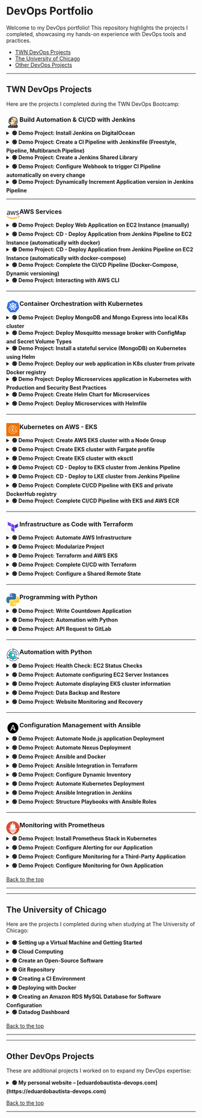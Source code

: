 # DevOps Portfolio

Welcome to my DevOps portfolio! This repository highlights the projects I completed, showcasing my hands-on experience with DevOps tools and practices.

- [TWN DevOps Projects](#twn-devops-projects)  
- [The University of Chicago](#the-university-of-chicago)  
- [Other DevOps Projects](#other-devops-projects)

---

## TWN DevOps Projects

Here are the projects I completed during the TWN DevOps Bootcamp:

### Build Automation & CI/CD with Jenkins <img src="./assets/twn-devops-projects/01-jenkins/jenkins-icon.png" alt="Project Tools" width="35" align="left" />


<details>
  <summary><strong> 🟢 Demo Project: Install Jenkins on DigitalOcean</strong></summary><br>

**Technologies Used**:
Jenkins, Docker, DigitalOcean, Linux <img src="./assets/twn-devops-projects/01-jenkins/project-tools-icons1.png" alt="Project Tools" width="200" align="right" />

**Project Description:**
- Create an Ubuntu server on DigitalOcean.
- Set up and run Jenkins as a Docker container.
- Initialize Jenkins and configure it for CI/CD.
For detailed **steps and processes** followed during the project, please refer to the attached [PDF](./assets/twn-devops-projects/01-jenkins/Demo_Project_Install_Jenkins_on_DigitalOcean.pdf) document.

---
</details>

<details>
  <summary><strong> 🟢 Demo Project: Create a CI Pipeline with Jenkinsfile (Freestyle, Pipeline, Multibranch Pipeline) </strong></summary><br>

**Technologies Used:**
Jenkins, Docker, Linux, Git, Java, Maven <img src="./assets/twn-devops-projects/01-jenkins/project-tools-icons2.png" alt="Project Tools" width="300" align="right" />

**Project Description:**
CI Pipeline for a Java Maven application to build and push to the repository:
- Install Build Tools (Maven, Node) in Jenkins
- Make Docker available on Jenkins server
- Create Jenkins credentials for a Git repository
- Create different Jenkins job types (Freestyle, Pipeline (with Jenkinsfile), Multibranch pipeline (with Jenkinsfile)) for the Java Maven project to:
  - Connect to the application’s Git repository
  - Build Jar
  - Build Docker Image
  - Push to a private DockerHub repository

Below is a visual representation of the pipeline:

![Pipeline](./assets/twn-devops-projects/01-jenkins/Pipeline_diagram.png)

For setup guidance, please refer to the attached [Setup Guide PDF](./assets/twn-devops-projects/01-jenkins/Setup_Guide_Demo_Project_Create_a_CI_Pipeline_with_Jenkinsfile.pdf).  

For detailed **steps and processes** followed during the project, please refer to the attached [PDF](./assets/twn-devops-projects/01-jenkins/Demo_Project_Create_a_CI_Pipeline_with_Jenkinsfile.pdf) document.

If you would like to explore the code for this project, please visit this [GitLab repository](https://gitlab.com/twn-devops-projects/jenkins/java-maven-app/-/tree/main?ref_type=heads).

---
</details>

<details>
  <summary><strong>🟢 Demo Project: Create a Jenkins Shared Library</strong></summary><br>

**Technologies Used**:  
Jenkins, Groovy, Docker, Git, Java, Maven <img src="./assets/twn-devops-projects/01-jenkins/project-tools-icons3.png" alt="Project Tools" width="300" align="right" />

**Project Description:**
- Create a separate Git repository for the Jenkins Shared Library project
- Create functions in the JSL to use in the Jenkins pipeline
- Integrate and use the JSL in Jenkins Pipeline (globally and for a specific project in Jenkinsfile)

For detailed **steps and processes** followed during the project, please refer to the attached [PDF](./assets/twn-devops-projects/01-jenkins/Demo_Project_Create_a_Jenkins_Shared_Library.pdf) document.

If you would like to explore the code for this project, please visit this [GitLab repository](https://gitlab.com/twn-devops-projects/jenkins/jenkins-shared-library).

---
</details>

<details>
  <summary><strong>🟢 Demo Project: Configure Webhook to trigger CI Pipeline automatically on every change</strong></summary><br>

**Technologies Used**:  
Jenkins, Docker, GitLab, Git, Java, Maven <img src="./assets/twn-devops-projects/01-jenkins/project-tools-icons4.png" alt="Project Tools" width="300" align="right" />

**Project Description:**
- Install GitLab Plugin in Jenkins
- Configure GitLab access token and connection to Jenkins in GitLab project settings
- Configure Jenkins to trigger the CI pipeline whenever a change is pushed to GitLab

For detailed **steps and processes** followed during the project, please refer to the attached [PDF](./assets/twn-devops-projects/01-jenkins/Demo_Project_Configure_Webhook_to_trigger_CI_Pipeline_automatically_on_every_change.pdf) document.

Note: There is no **GitLab repository** for this project since it focuses on setting up the Webhook.

---
</details>

<details>
  <summary><strong>🟢 Demo Project: Dynamically Increment Application version in Jenkins Pipeline</strong></summary><br>

**Technologies Used**:  
Jenkins, Docker, GitLab, Git, Java, Maven <img src="./assets/twn-devops-projects/01-jenkins/project-tools-icons4.png" alt="Project Tools" width="300" align="right" />

**Project Description:**
- Configure CI step: Increment patch version
- Configure CI step: Build Java application and clean old artifacts
- Configure CI step: Build image with dynamic Docker Image Tag
- Configure CI step: Push image to private DockerHub repository
- Configure CI step: Commit version update of Jenkins back to Git repository
- Configure Jenkins pipeline to avoid commit loop by not triggering on version bump commits

For detailed **steps and processes** followed during the project, please refer to the attached [PDF](./assets/twn-devops-projects/01-jenkins/Demo_Project_Dynamically_Increment_Application_version_in_Jenkins_Pipeline.pdf) document.

If you would like to explore the code for this project, please visit this [GitLab repository](https://gitlab.com/twn-devops-projects/jenkins/java-maven-app/-/tree/jenkins-jobs?ref_type=heads).

---
</details>

<!----------------------------------------------------------------------------------------------------------------------------->

---
### AWS Services <img src="./assets/twn-devops-projects/02-aws/aws-icon.png" alt="Project Tools" width="35" align="left" />

<details>
  <summary><strong>🟢 Demo Project: Deploy Web Application on EC2 Instance (manually)</strong></summary><br>

**Technologies Used**:  
AWS, Docker, Linux <img src="./assets/twn-devops-projects/02-aws/project-tools-icons1.png" alt="Project Tools" width="200" align="right" />

**Project Description:**
- Create and configure an EC2 Instance on AWS
- Install Docker on remote EC2 Instance
- Deploy Docker image from private Docker repository on EC2 Instance

For detailed **steps and processes** followed during the project, please refer to the attached [PDF](./assets/twn-devops-projects/02-aws/Demo_Project_Deploy_Web_Application_on_EC2_Instance_manually.pdf) document.

---
</details>

<details>
  <summary><strong>🟢 Demo Project: CD - Deploy Application from Jenkins Pipeline to EC2 Instance (automatically with docker)</strong></summary><br>

**Technologies Used**:  
AWS, Jenkins, Docker, Linux, Git, Java, Maven, Docker Hub <img src="./assets/twn-devops-projects/02-aws/project-tools-icons2.png" alt="Project Tools" width="400" align="right" />

**Project Description:**
- Prepare AWS EC2 Instance for deployment (Install Docker)
- Create SSH key credentials for EC2 server on Jenkins
- Extend the previous CI pipeline with deploy step to SSH into the remote EC2 instance and deploy newly built image from Jenkins server
- Configure security group on EC2 Instance to allow access to our web application

For detailed **steps and processes** followed during the project, please refer to the attached [PDF](./assets/twn-devops-projects/02-aws/Demo_Protect_CD_-_Deploy_Application_from_Jenkins_Pipeline_to_EC2_Instance_(automatically_with_docker).pdf) document.

If you would like to explore the code for this project, please visit this [GitLab repository](https://gitlab.com/twn-devops-projects/aws/java-maven-app/-/blob/feature/payment/Jenkinsfile?ref_type=heads).

---
</details>

<details>
  <summary><strong>🟢 Demo Project: CD - Deploy Application from Jenkins Pipeline on EC2 Instance (automatically with docker-compose)</strong></summary><br>

**Technologies Used**:  
AWS, Jenkins, Docker, Linux, Git, Java, Maven, Docker Hub <img src="./assets/twn-devops-projects/02-aws/project-tools-icons2.png" alt="Project Tools" width="400" align="right" />

**Project Description:**
- Install Docker Compose on AWS EC2 Instance
- Create `docker-compose.yml` file that deploys our web application image
- Configure Jenkins pipeline to deploy newly built image using Docker Compose on EC2 server
- Improvement: Extract multiple Linux commands that are executed on remote server into a separate shell script and execute the script from Jenkinsfile

For detailed **steps and processes** followed during the project, please refer to the attached [PDF](./assets/twn-devops-projects/02-aws/Demo_Project_CD_-_Deploy_Application_from_Jenkins_Pipeline_on_EC2_Instance_(automatically_with_docker-compose).pdf) document.

If you would like to explore the code for this project, please visit this [GitLab repository](https://gitlab.com/twn-devops-projects/aws/java-maven-app/-/tree/jenkins-jobs?ref_type=heads).

---
</details>

<details>
  <summary><strong>🟢 Demo Project: Complete the CI/CD Pipeline (Docker-Compose, Dynamic versioning)</strong></summary><br>

**Technologies Used**:  
AWS, Jenkins, Docker, Linux, Git, Java, Maven, Docker Hub <img src="./assets/twn-devops-projects/02-aws/project-tools-icons2.png" alt="Project Tools" width="400" align="right" />

**Project Description:**
- CI step: Increment version
- CI step: Build artifact for Java Maven application
- CI step: Build and push Docker image to Docker Hub
- CD step: Deploy new application version with Docker Compose
- CD step: Commit the version update

For detailed **steps and processes** followed during the project, please refer to the attached [PDF](./assets/twn-devops-projects/02-aws/Demo_Project_Complete_the_CICD_Pipeline_(Docker-Compose_Dynamic_versioning).pdf) document.

If you would like to explore the code for this project, please visit this [GitLab repository](https://gitlab.com/twn-devops-projects/aws/java-maven-app/-/tree/jenkins-jobs?ref_type=heads).

---
</details>

<details>
  <summary><strong>🟢 Demo Project: Interacting with AWS CLI</strong></summary><br>

**Technologies Used**:  
AWS, Linux <img src="./assets/twn-devops-projects/02-aws/project-tools-icons3.png" alt="Project Tools" width="150" align="right" />

**Project Description:**
- Install and configure AWS CLI tool to connect to our AWS account
- Create EC2 Instance using the AWS CLI with all necessary configurations like Security Group
- Create SSH key pair
- Create IAM resources like User, Group, Policy using the AWS CLI
- List and browse AWS resources using the AWS CLI

For detailed **steps and processes** followed during the project, please refer to the attached [PDF](./assets/twn-devops-projects/02-aws/Demo_Project_Interacting_with_AWS_CLI.pdf) document.

---
</details>

<!----------------------------------------------------------------------------------------------------------------------------->

---
### Container Orchestration with Kubernetes <img src="./assets/twn-devops-projects/03-kubernetes/kubernetes-icon.png" alt="Project Tools" width="35" align="left" />

<details>
  <summary><strong> 🟢 Demo Project: Deploy MongoDB and Mongo Express into local K8s cluster</strong></summary><br>

  **Technologies Used**:  
  Kubernetes, Docker, MongoDB, Mongo Express <img src="./assets/twn-devops-projects/03-kubernetes/project-tools-icons1.png" alt="Project Tools" width="200" align="right" />

  **Project Description:**
  - Setup local K8s cluster with Minikube
  - Deploy MongoDB and MongoExpress with configuration and credentials extracted into ConfigMap and Secret

  For detailed **steps and processes** followed during the project, please refer to the attached [PDF](./assets/twn-devops-projects/03-kubernetes/Demo_Project_Deploy_MongoDB_and_Mongo_Express_into_local_K8s_cluster.pdf) document.

  If you would like to explore the code for this project, please visit this [GitLab repository](https://gitlab.com/twn-devops-projects/kubernetes/demo-deploying-application).

---
</details>

<details>
  <summary><strong> 🟢 Demo Project: Deploy Mosquitto message broker with ConfigMap and Secret Volume Types</strong></summary><br>

  **Technologies Used**:  
  Kubernetes, Docker, Mosquitto <img src="./assets/twn-devops-projects/03-kubernetes/project-tools-icons2.png" alt="Project Tools" width="200" align="right" />

  **Project Description:**
  - Define configuration and passwords for Mosquitto message broker with ConfigMap and Secret Volume types

  For detailed **steps and processes** followed during the project, please refer to the attached [PDF](./assets/twn-devops-projects/03-kubernetes/Demo_Project_Deploy_Mosquitto_message_broker_with_ConfigMap_and_Secret_Volume_Types.pdf) document.

  If you would like to explore the code for this project, please visit this [GitLab repository](https://gitlab.com/twn-devops-projects/kubernetes/configmap-and-secret-volume-types).

---
</details>

<details>
  <summary><strong> 🟢 Demo Project: Install a stateful service (MongoDB) on Kubernetes using Helm</strong></summary><br>

  **Technologies Used**:  
  K8s, Helm, MongoDB, Mongo Express, Linode LKE, Linux <img src="./assets/twn-devops-projects/03-kubernetes/project-tools-icons3.png" alt="Project Tools" width="275" align="right" />

  **Project Description:**
  - Create a managed K8s cluster with Linode Kubernetes Engine
  - Deploy replicated MongoDB service in LKE cluster using a Helm chart
  - Configure data persistence for MongoDB with Linode’s cloud storage
  - Deploy UI client Mongo Express for MongoDB
  - Deploy and configure nginx ingress to access the UI application from browser

  For detailed **steps and processes** followed during the project, please refer to the attached [PDF](./assets/twn-devops-projects/03-kubernetes/Demo_Project_Install_a_stateful_(MongoDB)_on_Kubernetes_using_Helm.pdf) document.

  If you would like to explore the code for this project, please visit this [GitLab repository](https://gitlab.com/twn-devops-projects/kubernetes/helm-demo).

---
</details>

<details>
  <summary><strong> 🟢 Demo Project: Deploy our web application in K8s cluster from private Docker registry</strong></summary><br>

  **Technologies Used**:  
  Kubernetes, Helm, AWS ECR, Docker <img src="./assets/twn-devops-projects/03-kubernetes/project-tools-icons4.png" alt="Project Tools" width="275" align="right" />

  **Project Description:**
  - Create Secret for credentials for the private Docker registry
  - Configure the Docker registry secret in application Deployment component
  - Deploy web application image from our private Docker registry in K8s cluster

  For detailed **steps and processes** followed during the project, please refer to the attached [PDF](./assets/twn-devops-projects/03-kubernetes/Demo_Project_Deploy_our_web_application_in_K8s_cluster_from_private_Docker_registry.pdf) document.

  If you would like to explore the code for this project, please visit this [GitLab repository](https://gitlab.com/twn-devops-projects/kubernetes/deploying-images-from-private-docker-repo).

---
</details>

<details>
  <summary><strong> 🟢 Demo Project: Deploy Microservices application in Kubernetes with Production and Security Best Practices</strong></summary><br>

  **Technologies Used**:  
  Kubernetes, Redis, Linux, Linode LKE <img src="./assets/twn-devops-projects/03-kubernetes/project-tools-icons5.png" alt="Project Tools" width="250" align="right" />

  **Project Description:**
  - Create K8s manifests for Deployments and Services for all microservices of an online shop application
  - Deploy microservices to Linode’s managed Kubernetes cluster

  For detailed **steps and processes** followed during the project, please refer to the attached [PDF](./assets/twn-devops-projects/03-kubernetes/Demo_Project_Deploy_Microservices_application_in_Kubernetes_with_Production_Security_Best_Practices.pdf) document.

  If you would like to explore the code for this project, please visit this [GitLab repository](https://gitlab.com/twn-devops-projects/kubernetes/helm-chart-microservices).

---
</details>

<details>
  <summary><strong> 🟢 Demo Project: Create Helm Chart for Microservices</strong></summary><br>

  **Technologies Used**:  
  Kubernetes, Helm <img src="./assets/twn-devops-projects/03-kubernetes/project-tools-icons6.png" alt="Project Tools" width="150" align="right" />

  **Project Description:**
  - Create 1 shared Helm Chart for all microservices, to reuse common Deployment and Service configurations for the services

  For detailed **steps and processes** followed during the project, please refer to the attached [PDF](./assets/twn-devops-projects/03-kubernetes/Demo_Project_Create_Helm_Chart_for_Microservices.pdf) document.

  If you would like to explore the code for this project, please visit this [GitLab repository](https://gitlab.com/twn-devops-projects/kubernetes/helm-chart-microservices).

---
</details>

<details>
  <summary><strong> 🟢 Demo Project: Deploy Microservices with Helmfile</strong></summary><br>

  **Technologies Used**:  
  Kubernetes, Helm, Helmfile <img src="./assets/twn-devops-projects/03-kubernetes/project-tools-icons6.png" alt="Project Tools" width="150" align="right" />

  **Project Description:**
  - Deploy Microservices with Helm
  - Deploy Microservices with Helmfile

  For detailed **steps and processes** followed during the project, please refer to the attached [PDF](./assets/twn-devops-projects/03-kubernetes/Demo_Project_Deploy_Microservices_with_Helmfile.pdf) document.

  If you would like to explore the code for this project, please visit this [GitLab repository](https://gitlab.com/twn-devops-projects/kubernetes/helm-chart-microservices).

---
</details>

<!----------------------------------------------------------------------------------------------------------------------------->

---
### Kubernetes on AWS - EKS <img src="./assets/twn-devops-projects/04-eks/eks-icon.png" alt="Project Tools" width="35" align="left" />

<details>
  <summary><strong> 🟢 Demo Project: Create AWS EKS cluster with a Node Group</strong></summary><br>

  **Technologies Used**:
  Kubernetes, AWS EKS <img src="./assets/twn-devops-projects/04-eks/project-tools-icons1.png" alt="Project Tools" width="125" align="right" />

  **Project Description:**
  - Configure necessary IAM Roles
  - Create VPC with Cloudformation Template for Worker Nodes
  - Create EKS cluster (Control Plane Nodes)
  - Create Node Group for Worker Nodes and attach to EKS cluster
  - Configure Auto-Scaling of worker nodes
  - Deploy a sample application to EKS cluster

  For detailed **steps and processes** followed during the project, please refer to the attached [PDF](./assets/twn-devops-projects/04-eks/Demo_Project_Create_AWS_EKS_cluster_with_a_Node_Group.pdf) document.

---
</details>

<details>
  <summary><strong> 🟢 Demo Project: Create EKS cluster with Fargate profile</strong></summary><br>

  **Technologies Used**:
  Kubernetes, AWS EKS, AWS Fargate <img src="./assets/twn-devops-projects/04-eks/project-tools-icons2.png" alt="Project Tools" width="175" align="right" />

  **Project Description:**
  - Create Fargate IAM Role
  - Create Fargate Profile
  - Deploy an example application to EKS cluster using Fargate profile

  For detailed **steps and processes** followed during the project, please refer to the attached [PDF](./assets/twn-devops-projects/04-eks/Demo_Project_Create_EKS_cluster_with_Fargate_profile.pdf) document.

---
</details>

<details>
  <summary><strong> 🟢 Demo Project: Create EKS cluster with eksctl</strong></summary><br>

  **Technologies Used**:
  Kubernetes, AWS EKS, Eksctl, Linux <img src="./assets/twn-devops-projects/04-eks/project-tools-icons3.png" alt="Project Tools" width="225" align="right" />

  **Project Description:**
  - Create EKS cluster using eksctl tool that reduces the manual effort of creating an EKS cluster

  For detailed **steps and processes** followed during the project, please refer to the attached [PDF](./assets/twn-devops-projects/04-eks/Demo_Project_Create_EKS_cluster_with_eksctl.pdf) document.

---
</details>

<details>
  <summary><strong> 🟢 Demo Project: CD - Deploy to EKS cluster from Jenkins Pipeline</strong></summary><br>

  **Technologies Used**:
  Kubernetes, Jenkins, AWS EKS, Docker, Linux <img src="./assets/twn-devops-projects/04-eks/project-tools-icons4.png" alt="Project Tools" width="250" align="right" />

  **Project Description:**
  - Install kubectl and aws-iam-authenticator on a Jenkins server
  - Create kubeconfig file to connect to EKS cluster and add it on Jenkins server
  - Add AWS credentials on Jenkins for AWS account authentication
  - Extend and adjust Jenkinsfile of the previous CI/CD pipeline to configure connection to EKS cluster

  For detailed **steps and processes** followed during the project, please refer to the attached [PDF](./assets/twn-devops-projects/04-eks/Demo_Project_CD_-_Deploy_to_EKS_cluster_from_Jenkins_Pipeline.pdf) document.

  If you would like to explore the code for this project, please visit this [GitLab repository](https://gitlab.com/twn-devops-projects/eks/java-maven-app/-/tree/deploy-on-k8s?ref_type=heads).

---
</details>

<details>
  <summary><strong> 🟢 Demo Project: CD - Deploy to LKE cluster from Jenkins Pipeline</strong></summary><br>

  **Technologies Used**:
  Kubernetes, Jenkins, Linode LKE, Docker, Linux <img src="./assets/twn-devops-projects/04-eks/project-tools-icons5.png" alt="Project Tools" width="225" align="right" />

  **Project Description:**
  - Create K8s cluster on LKE
  - Install kubectl as Jenkins Plugin
  - Adjust Jenkinsfile to use Plugin and deploy to LKE cluster

  For detailed **steps and processes** followed during the project, please refer to the attached [PDF](./assets/twn-devops-projects/04-eks/Demo_Project_CD_-_Deploy_to_LKE_cluster_from_Jenkins_Pipeline.pdf) document.

  If you would like to explore the code for this project, please visit this [GitLab repository](https://gitlab.com/twn-devops-projects/eks/java-maven-app/-/tree/deploy-to-lke?ref_type=heads).

---
</details>

<details>
  <summary><strong> 🟢 Demo Project: Complete CI/CD Pipeline with EKS and private DockerHub registry</strong></summary><br>

  **Technologies Used**:
  Kubernetes, Jenkins, AWS EKS, Docker Hub, Java, Maven, Linux, Docker, Git <img src="./assets/twn-devops-projects/04-eks/project-tools-icons6.png" alt="Project Tools" width="450" align="right" />

  **Project Description:**
  - Write K8s manifest files for Deployment and Service configuration
  - Integrate deploy step in the CI/CD pipeline to deploy newly built application image from DockerHub private registry to the EKS cluster
  - So the complete CI/CD project we build has the following configuration:
    - CI step: Increment version
    - CI step: Build artifact for Java Maven application
    - CI step: Build and push Docker image to DockerHub
    - CD step: Deploy new application version to EKS cluster
    - CD step: Commit the version update

  For detailed **steps and processes** followed during the project, please refer to the attached [PDF](./assets/twn-devops-projects/04-eks/Demo_Project_Complete_CICD_Pipeline_with_EKS_and_private_DockerHub_registry.pdf) document.

  If you would like to explore the code for this project, please visit this [GitLab repository](https://gitlab.com/twn-devops-projects/eks/java-maven-app/-/tree/jenkins-jobs?ref_type=heads).

---
</details>

<details>
  <summary><strong> 🟢 Demo Project: Complete CI/CD Pipeline with EKS and AWS ECR</strong></summary><br>

  **Technologies Used**:
  Kubernetes, Jenkins, AWS EKS, AWS ECR, Java, Maven, Linux, Docker, Git <img src="./assets/twn-devops-projects/04-eks/project-tools-icons7.png" alt="Project Tools" width="450" align="right" />

  **Project Description:**
  - Create private AWS ECR Docker repository
  - Adjust Jenkinsfile to build and push Docker Image to AWS ECR
  - Integrate deploying to K8s cluster in the CI/CD pipeline from AWS ECR private registry
  - So the complete CI/CD project we build has the following configuration:
    - CI step: Increment version
    - CI step: Build artifact for Java Maven application
    - CI step: Build and push Docker image to AWS ECR
    - CD step: Deploy new application version to EKS cluster
    - CD step: Commit the version update

  For detailed **steps and processes** followed during the project, please refer to the attached [PDF](./assets/twn-devops-projects/04-eks/Demo_Project_Complete_CICD_Pipeline_with_EKS_and_AWS_ECR.pdf) document.

  If you would like to explore the code for this project, please visit this [GitLab repository](https://gitlab.com/twn-devops-projects/eks/java-maven-app/-/tree/jenkins-jobs-AWS?ref_type=heads).

---
</details>

<!----------------------------------------------------------------------------------------------------------------------------->

---
### Infrastructure as Code with Terraform <img src="./assets/twn-devops-projects/05-terraform/terraform-icon.png" alt="Project Tools" width="35" align="left" />

<details>
  <summary><strong>🟢 Demo Project: Automate AWS Infrastructure</strong></summary><br>

  **Technologies Used**:  
  Terraform, AWS, Docker, Linux, Git  
  <img src="twn-devops-projects/05-terraform/assets/project-tools-icons1.png" alt="Project Tools" width="275" align="right" />

  **Project Description:**
  - Create TF project to automate provisioning AWS Infrastructure and its components, such as: VPC, Subnet, Route Table, Internet Gateway, EC2, Security Group
  - Configure TF script to automate deploying Docker container to EC2 instance

  For detailed **steps and processes** followed during the project, please refer to the attached [PDF](twn-devops-projects/05-terraform/assets/Demo_Project_Automate_AWS_Infrastructure.pdf) document.

  GitLab Repositories:  
  - [EC2 + Components](https://gitlab.com/twn-devops-projects/terraform/terraform-learn/-/tree/feature/deploy-to-ec2-default-components?ref_type=heads)  
  - [Provisioners](https://gitlab.com/twn-devops-projects/terraform/terraform-learn/-/tree/feature/provisioners?ref_type=heads)

---
</details>

<details>
  <summary><strong>🟢 Demo Project: Modularize Project</strong></summary><br>

  **Technologies Used**:  
  Terraform, AWS, Docker, Linux, Git  
  <img src="twn-devops-projects/05-terraform/assets/project-tools-icons1.png" alt="Project Tools" width="275" align="right" />

  **Project Description:**
  - Divide Terraform resources into reusable modules

  For detailed **steps and processes** followed during the project, please refer to the attached [PDF](twn-devops-projects/05-terraform/assets/Demo_Project_Modularize_Project.pdf) document.

  GitLab Repository:  
  - [Modules](https://gitlab.com/twn-devops-projects/terraform/terraform-learn/-/tree/feature/modules?ref_type=heads)

---
</details>

<details>
  <summary><strong>🟢 Demo Project: Terraform and AWS EKS</strong></summary><br>

  **Technologies Used**:  
  Kubernetes, AWS EKS, Eksctl, Linux  
  <img src="twn-devops-projects/05-terraform/assets/project-tools-icons2.png" alt="Project Tools" width="325" align="right" />

  **Project Description:** 
  - Automate provisioning EKS cluster with Terraform

  For detailed **steps and processes** followed during the project, please refer to the attached [PDF](twn-devops-projects/05-terraform/assets/Demo_Project_Terraform_and_AWS_EKS.pdf) document.

  GitLab Repository:  
  - [EKS](https://gitlab.com/twn-devops-projects/terraform/terraform-learn/-/tree/feature/eks?ref_type=heads)

---
</details>

<details>
  <summary><strong>🟢 Demo Project: Complete CI/CD with Terraform</strong></summary><br>

  **Technologies Used**:  
  Terraform, Jenkins, Docker, AWS, Git, Java, Maven, Linux, Docker Hub  
  <img src="twn-devops-projects/05-terraform/assets/project-tools-icons3.png" alt="Project Tools" width="450" align="right" />

  **Project Description:**
  Integrate provisioning stage into complete CI/CD Pipeline to automate provisioning server instead of deploying to an existing server
  - Create SSH Key Pair
  - Install Terraform inside Jenkins container
  - Add Terraform configuration to application’s git repository
  - Adjust Jenkinsfile to add “provision” step to the CI/CD pipeline that provisions EC2 instance
  - So the complete CI/CD project we build has the following configuration:
    - CI step: Build artifact for Java Maven application  
    - CI step: Build and push Docker image to Docker Hub  
    - CD step: Automatically provision EC2 instance using TF  
    - CD step: Deploy new application version on the provisioned EC2 instance with Docker Compose

  For detailed **steps and processes** followed during the project, please refer to the attached [PDF](twn-devops-projects/05-terraform/assets/Demo_Project_Complete_CICD_with_Terraform.pdf) document.

  GitLab Repository:  
  - [CI/CD Project](https://gitlab.com/twn-devops-projects/terraform/java-maven-app/-/tree/jenkinsfile-sshagent?ref_type=heads)

---
</details>

<details>
  <summary><strong>🟢 Demo Project: Configure a Shared Remote State</strong></summary><br>

  **Technologies Used**:  
  Terraform, AWS S3  
  <img src="twn-devops-projects/05-terraform/assets/project-tools-icons4.png" alt="Project Tools" width="175" align="right" />

  **Project Description:** 
  - Configure Amazon S3 as remote storage for Terraform state

  For detailed **steps and processes** followed during the project, please refer to the attached [PDF](twn-devops-projects/05-terraform/assets/Demo_Project_Configure_a_Shared_Remote_State.pdf) document.

  GitLab Repository:  
  - [Remote State](https://gitlab.com/twn-devops-projects/terraform/java-maven-app/-/tree/jenkinsfile-sshagent?ref_type=heads)

---
</details>

<!----------------------------------------------------------------------------------------------------------------------------->

---
### Programming with Python <img src="./assets/twn-devops-projects/06-programming-with-python/python-icon.png" alt="Project Tools" width="35" align="left" />

<details>
  <summary><strong> 🟢 Demo Project: Write Countdown Application</strong></summary><br>

  **Technologies Used**:  
  Python, IntelliJ, Git  
  <img src="./assets/twn-devops-projects/06-programming-with-python/project-tools-icons1.png" alt="Project Tools" width="175" align="right" />

  **Project Description:**
  - Write an application that accepts a user input of a goal and a deadline (date). Print the remaining time until that deadline.

  For detailed **steps and processes** followed during the project, please refer to the attached [PDF](./assets/twn-devops-projects/06-programming-with-python/Demo_Project_Write_Countdown_Application.pdf) document.

  If you would like to explore the code for this project, please visit this [GitLab repository](https://gitlab.com/twn-devops-projects/programming-with-python/countdown-project).

---
</details>

<details>
  <summary><strong> 🟢 Demo Project: Automation with Python</strong></summary><br>

  **Technologies Used**:  
  Python, IntelliJ, Git  
  <img src="./assets/twn-devops-projects/06-programming-with-python/project-tools-icons1.png" alt="Project Tools" width="175" align="right" />

  **Project Description:**
  - Write an application that reads a spreadsheet file and processes and manipulates the spreadsheet.

  For detailed **steps and processes** followed during the project, please refer to the attached [PDF](./assets/twn-devops-projects/06-programming-with-python/Demo_Project_Automation_with_Python_(Spreadsheet).pdf) document.

  If you would like to explore the code for this project, please visit this [GitLab repository](https://gitlab.com/twn-devops-projects/programming-with-python/automation-inventory-project).

---
</details>

<details>
  <summary><strong> 🟢 Demo Project: API Request to GitLab</strong></summary><br>

  **Technologies Used**:  
  Python, GitLab, IntelliJ, Git  
  <img src="./assets/twn-devops-projects/06-programming-with-python/project-tools-icons2.png" alt="Project Tools" width="225" align="right" />

  **Project Description:**
  - Write an application that talks to an API of an external application (GitLab) and lists all the public GitLab repositories for a specified user.

  For detailed **steps and processes** followed during the project, please refer to the attached [PDF](./assets/twn-devops-projects/06-programming-with-python/Demo_Project_API_Request_to_GitLab.pdf) document.

  If you would like to explore the code for this project, please visit this [GitLab repository](https://gitlab.com/twn-devops-projects/programming-with-python/gitlab-api-request).

---
</details>


<!----------------------------------------------------------------------------------------------------------------------------->

---
### Automation with Python <img src="./assets/twn-devops-projects/07-automation-with-python/automation-icon.png" alt="Project Tools" width="35" align="left" />

<details>
  <summary><strong> 🟢 Demo Project: Health Check: EC2 Status Checks</strong></summary><br>

  **Technologies Used**:  
  Python, Boto3, AWS, Terraform  
  <img src="./assets/twn-devops-projects/07-automation-with-python/project-tools-icons1.png" alt="Project Tools" width="225" align="right" />

  **Project Description:**
  - Create EC2 Instances with Terraform.
  - Write a Python script that fetches statuses of EC2 Instances and prints to the console.
  - Extend the Python script to continuously check the status of EC2 Instances in a specific interval.

  For detailed **steps and processes** followed during the project, please refer to the attached [PDF](./assets/twn-devops-projects/07-automation-with-python/Demo_Project_Health_Check_EC2_Status_Checks.pdf) document.

  If you would like to explore the code for this project, please visit these...
  - [GitLab repository for terraform](https://gitlab.com/twn-devops-projects/automation-with-python/terraform)
  - [GitLab repository for ec2-status-checks](https://gitlab.com/twn-devops-projects/automation-with-python/automation-projects/-/blob/main/ec2-status-checks.py?ref_type=heads)

---
</details>

<details>
  <summary><strong> 🟢 Demo Project: Automate configuring EC2 Server Instances</strong></summary><br>

  **Technologies Used**:  
  Python, Boto3, AWS  
  <img src="./assets/twn-devops-projects/07-automation-with-python/project-tools-icons1.png" alt="Project Tools" width="225" align="right" />

  **Project Description:**
  - Write a Python script that automates adding environment tags to all EC2 Server instances.

  For detailed **steps and processes** followed during the project, please refer to the attached [PDF](./assets/twn-devops-projects/07-automation-with-python/Demo_Project_Automate_configuring_EC2_Server_Instances.pdf) document.

  If you would like to explore the code for this project, please visit this [GitLab repository](https://gitlab.com/twn-devops-projects/automation-with-python/automation-projects/-/blob/main/add-env-tags.py?ref_type=heads).

---
</details>

<details>
  <summary><strong> 🟢 Demo Project: Automate displaying EKS cluster information</strong></summary><br>

  **Technologies Used**:  
  Python, Boto3, AWS EKS  
  <img src="./assets/twn-devops-projects/07-automation-with-python/project-tools-icons2.png" alt="Project Tools" width="225" align="right" />

  **Project Description:**
  - Write a Python script that fetches and displays EKS cluster status and information.

  For detailed **steps and processes** followed during the project, please refer to the attached [PDF](./assets/twn-devops-projects/07-automation-with-python/Demo_Project_Automate_displaying_EKS_cluster_information.pdf) document.

  If you would like to explore the code for this project, please visit this [GitLab repository](https://gitlab.com/twn-devops-projects/automation-with-python/automation-projects/-/blob/main/eks-status-checks.py?ref_type=heads).

---
</details>

<details>
  <summary><strong> 🟢 Demo Project: Data Backup and Restore</strong></summary><br>

  **Technologies Used**:  
  Python, Boto3, AWS  
  <img src="./assets/twn-devops-projects/07-automation-with-python/project-tools-icons3.png" alt="Project Tools" width="200" align="right" />

  **Project Description:**
  - Write a Python script that automates creating backups for EC2 Volumes.
  - Write a Python script that cleans up old EC2 Volume snapshots.
  - Write a Python script that restores EC2 Volumes.

  For detailed **steps and processes** followed during the project, please refer to the attached [PDF](./assets/twn-devops-projects/07-automation-with-python/Demo_Project_Data_Backup_and_Restore.pdf) document.

  If you would like to explore the code for this project, please visit these...
  - [GitLab repository for volume-backups](https://gitlab.com/twn-devops-projects/automation-with-python/automation-projects/-/blob/main/volume-backups.py?ref_type=heads)
  - [GitLab repository for cleanup-snapshots](https://gitlab.com/twn-devops-projects/automation-with-python/automation-projects/-/blob/main/cleanup-snapshots.py?ref_type=heads)
  - [GitLab repository for restore-volume](https://gitlab.com/twn-devops-projects/automation-with-python/automation-projects/-/blob/main/restore-volume.py?ref_type=heads)

---
</details>

<details>
  <summary><strong> 🟢 Demo Project: Website Monitoring and Recovery</strong></summary><br>

  **Technologies Used**:  
  Python, Linode, Docker, Linux  
  <img src="./assets/twn-devops-projects/07-automation-with-python/project-tools-icons4.png" alt="Project Tools" width="225" align="right" />

  **Project Description:**
  - Create a server on a cloud platform.
  - Install Docker and run a Docker container on the remote server.
  - Write a Python script that monitors the website by accessing it and validating the HTTP response.
  - Write a Python script that sends an email notification when website is down.
  - Write a Python script that automatically restarts the application & server when the application is down.

  For detailed **steps and processes** followed during the project, please refer to the attached [PDF](./assets/twn-devops-projects/07-automation-with-python/Demo_Project_Website_Monitoring_and_Recovery.pdf) document.

  If you would like to explore the code for this project, please visit this [GitLab repository](https://gitlab.com/twn-devops-projects/automation-with-python/automation-projects/-/blob/main/monitor-website.py?ref_type=heads).

---
</details>

<!----------------------------------------------------------------------------------------------------------------------------->

---
### Configuration Management with Ansible <img src="./assets/twn-devops-projects/08-ansible/ansible-icon.png" alt="Project Tools" width="35" align="left" />

<details>
  <summary><strong>🟢 Demo Project: Automate Node.js application Deployment</strong></summary><br>

  **Technologies Used**:  
  Ansible, Node.js, DigitalOcean, Linux <img src="twn-devops-projects/08-ansible/assets/project-tools-icons1.png" alt="Project Tools" width="200" align="right" />

  **Project Description:**
  - Create Server on DigitalOcean
  - Write Ansible Playbook that installs necessary technologies, creates Linux user for an application and deploys a NodeJS application with that user

  For detailed **steps and processes** followed during the project, please refer to the attached [PDF](twn-devops-projects/08-ansible/assets/Demo_Project_Automate_Node.js_application_deployment.pdf) document.

  If you would like to explore the code for this project, please visit these...
  - [GitLab repository for terraform](https://gitlab.com/twn-devops-projects/ansible/terraform-learn/-/tree/feature/deploy-to-ec2-default-components?ref_type=heads)
  - [GitLab repository for deploying Node JS application](https://gitlab.com/twn-devops-projects/ansible/ansible-projects/-/blob/main/deploy-node.yaml?ref_type=heads)
  - [GitLab repository for Ansible Variables](https://gitlab.com/twn-devops-projects/ansible/ansible-projects/-/tree/feature/variables?ref_type=heads)

---
</details>

<details>
  <summary><strong>🟢 Demo Project: Automate Nexus Deployment</strong></summary><br>

  **Technologies Used**:  
  Ansible, Nexus, DigitalOcean, Java, Linux <img src="twn-devops-projects/08-ansible/assets/project-tools-icons2.png" alt="Project Tools" width="200" align="right" />

  **Project Description:**
  - Create Server on DigitalOcean
  - Write Ansible Playbook that creates Linux user for Nexus, configure server, installs and deploys Nexus and verifies that it is running successfully

  For detailed **steps and processes** followed during the project, please refer to the attached [PDF](twn-devops-projects/08-ansible/assets/Demo_Project_Automate_Nexus_Deployment.pdf) document.

  - [GitLab repository](https://gitlab.com/twn-devops-projects/ansible/ansible-projects/-/blob/main/deploy-nexus.yaml?ref_type=heads)

---
</details>

<details>
  <summary><strong>🟢 Demo Project: Ansible and Docker</strong></summary><br>

  **Technologies Used**:  
  Ansible, AWS, Docker, Terraform, Linux <img src="twn-devops-projects/08-ansible/assets/project-tools-icons3.png" alt="Project Tools" width="225" align="right" />

  **Project Description:**  
  - Create AWS EC2 Instance with Terraform  
  - Write Ansible Playbook that installs Docker and Docker Compose  
  - Copies docker-compose file to the server and starts the containers

  For detailed **steps and processes** followed during the project, please refer to the attached [PDF](twn-devops-projects/08-ansible/assets/Demo_Project_Ansible_and_Docker.pdf) document.

  - [GitLab repository for terraform](https://gitlab.com/twn-devops-projects/ansible/terraform-learn/-/tree/feature/deploy-to-ec2-default-components?ref_type=heads)  
  - [GitLab repository for the project](https://gitlab.com/twn-devops-projects/ansible/ansible-projects/-/blob/main/deploy-docker-ec2-user.yaml?ref_type=heads)  
  - [GitLab repository for MySQL](https://gitlab.com/twn-devops-projects/ansible/bootcamp-java-mysql-project)

---
</details>

<details>
  <summary><strong>🟢 Demo Project: Ansible Integration in Terraform</strong></summary><br>

  **Technologies Used**:  
  Ansible, Terraform, AWS, Docker, Linux <img src="twn-devops-projects/08-ansible/assets/project-tools-icons4.png" alt="Project Tools" width="250" align="right" />

  **Project Description:**  
  - Create Ansible Playbook for Terraform integration  
  - Configure Terraform to trigger Ansible playbook after provisioning EC2

  For detailed **steps and processes** followed during the project, please refer to the attached [PDF](twn-devops-projects/08-ansible/assets/Demo_Project_Ansible_Integration_in_Terraform.pdf) document.

  - [GitLab repository for terraform](https://gitlab.com/twn-devops-projects/ansible/terraform-learn/-/tree/feature/deploy-to-ec2-default-components?ref_type=heads)  
  - [GitLab repository for the project](https://gitlab.com/twn-devops-projects/ansible/ansible-projects/-/blob/main/deploy-docker-new-user.yaml?ref_type=heads)

---
</details>

<details>
  <summary><strong>🟢 Demo Project: Configure Dynamic Inventory</strong></summary><br>

  **Technologies Used**:  
  Ansible, Terraform, AWS <img src="twn-devops-projects/08-ansible/assets/project-tools-icons5.png" alt="Project Tools" width="150" align="right" />

  **Project Description:**  
  - Create EC2 Instance with Terraform  
  - Configure Ansible EC2 dynamic inventory plugin

  For detailed **steps and processes** followed during the project, please refer to the attached [PDF](twn-devops-projects/08-ansible/assets/Demo_Project_Configure_Dynamic_Inventory.pdf) document.

  - [GitLab repository for terraform](https://gitlab.com/twn-devops-projects/ansible/terraform-learn/-/tree/feature/deploy-to-ec2-default-components?ref_type=heads)  
  - [GitLab repository for the project](https://gitlab.com/twn-devops-projects/ansible/ansible-projects/-/blob/main/deploy-docker-new-user.yaml?ref_type=heads)

---
</details>

<details>
  <summary><strong>🟢 Demo Project: Automate Kubernetes Deployment</strong></summary><br>

  **Technologies Used**:  
  Ansible, Terraform, Kubernetes, AWS EKS, Python, Linux <img src="twn-devops-projects/08-ansible/assets/project-tools-icons6.png" alt="Project Tools" width="325" align="right" />

  **Project Description:**  
  - Create EKS cluster with Terraform  
  - Use Ansible to deploy app in a new K8s namespace

  For detailed **steps and processes** followed during the project, please refer to the attached [PDF](twn-devops-projects/08-ansible/assets/Demo_Project_Automate_Kubernetes_Deployment.pdf) document.

  - [GitLab repository for terraform](https://gitlab.com/twn-devops-projects/ansible/terraform-learn/-/tree/feature/eks?ref_type=heads)  
  - [GitLab repository for the project](https://gitlab.com/twn-devops-projects/ansible/ansible-projects/-/blob/main/deploy-to-k8s.yaml?ref_type=heads)

---
</details>

<details>
  <summary><strong>🟢 Demo Project: Ansible Integration in Jenkins</strong></summary><br>

  **Technologies Used**:  
  Ansible, Jenkins, DigitalOcean, AWS, Boto3, Docker, Java, Maven, Linux, Git <img src="twn-devops-projects/08-ansible/assets/project-tools-icons7.png" alt="Project Tools" width="425" align="right" />

  **Project Description:**  
  - Create and configure servers for Jenkins and Ansible Control Node  
  - Write Ansible Playbook to configure EC2 Instances  
  - Set up Jenkins to trigger Ansible Playbook as part of CI/CD pipeline  
  - Use Jenkinsfile to:
    - Connect to remote Ansible Control Node  
    - Copy playbook/config files and ssh keys  
    - Install Ansible, Python3, and Boto3  
    - Execute playbook remotely

  For detailed **steps and processes** followed during the project, please refer to the attached [PDF](twn-devops-projects/08-ansible/assets/Demo_Project_Ansible_Integration_in_Jenkins.pdf) document.

  - [GitLab repository](https://gitlab.com/twn-devops-projects/ansible/java-maven-app/-/tree/feature/ansible?ref_type=heads)

---
</details>

<details>
  <summary><strong>🟢 Demo Project: Structure Playbooks with Ansible Roles</strong></summary><br>

  **Technologies Used**:  
  Ansible, Docker, AWS, Linux <img src="twn-devops-projects/08-ansible/assets/project-tools-icons8.png" alt="Project Tools" width="200" align="right" />

  **Project Description:**  
  - Refactor large playbooks into modular structure using Ansible Roles

  For detailed **steps and processes** followed during the project, please refer to the attached [PDF](twn-devops-projects/08-ansible/assets/Demo_Project_Structure_Playbooks_with_Ansible_Roles.pdf) document.

  - [GitLab repository](https://gitlab.com/twn-devops-projects/ansible/ansible-projects/-/tree/feature/roles?ref_type=heads)

---
</details>

<!----------------------------------------------------------------------------------------------------------------------------->

---
### Monitoring with Prometheus <img src="./assets/twn-devops-projects/09-prometheus/prometheus-icon.png" alt="Project Tools" width="35" align="left" />

<details>
  <summary><strong> 🟢 Demo Project: Install Prometheus Stack in Kubernetes</strong></summary><br>

  **Technologies Used**:  
  Prometheus, Kubernetes, Helm, AWS EKS, eksctl, Grafana, Linux  
  <img src="./assets/twn-devops-projects/09-prometheus/project-tools-icons1.png" alt="Project Tools" width="325" align="right" />

  **Project Description:**  
  - Setup EKS cluster using eksctl  
  - Deploy Prometheus, Alert Manager and Grafana in cluster as part of the Prometheus Operator using Helm chart  

  For detailed **steps and processes** followed during the project, please refer to the attached [PDF](./assets/twn-devops-projects/09-prometheus/Demo_Project_Install_Prometheus_Stack_in_Kubernetes.pdf) document.

  If you would like to explore the code for this project, please visit this [GitLab repository](https://gitlab.com/twn-devops-projects/prometheus/monitoring).

---
</details>

<details>
  <summary><strong> 🟢 Demo Project: Configure Alerting for our Application</strong></summary><br>

  **Technologies Used**:  
  Prometheus, Kubernetes, Linux  
  <img src="./assets/twn-devops-projects/09-prometheus/project-tools-icons2.png" alt="Project Tools" width="150" align="right" />

  **Project Description:**  
  Configure our Monitoring Stack to notify us whenever CPU usage > 50% or Pod cannot start  
  - Configure Alert Rules in Prometheus Server  
  - Configure Alertmanager with Email Receiver  

  For detailed **steps and processes** followed during the project, please refer to the attached [PDF](./assets/twn-devops-projects/09-prometheus/Demo_Project_Configure_Alerting_for_our_Application.pdf) document.

  If you would like to explore the code for this project, please visit this [GitLab repository](https://gitlab.com/twn-devops-projects/prometheus/monitoring).

---
</details>

<details>
  <summary><strong> 🟢 Demo Project: Configure Monitoring for a Third-Party Application</strong></summary><br>

  **Technologies Used**:  
  Prometheus, Kubernetes, Redis, Helm, Grafana  
  <img src="./assets/twn-devops-projects/09-prometheus/project-tools-icons3.png" alt="Project Tools" width="250" align="right" />

  **Project Description:**  
  Monitor Redis by using Prometheus Exporter  
  - Deploy Redis service in our cluster  
  - Deploy Redis exporter using Helm Chart  
  - Configure Alert Rules (when Redis is down or has too many connections)  
  - Import Grafana Dashboard for Redis to visualize monitoring data in Grafana  

  For detailed **steps and processes** followed during the project, please refer to the attached [PDF](./assets/twn-devops-projects/09-prometheus/Demo_Project_Configure_Monitoring_for_a_Third-Party_Application.pdf) document.

  If you would like to explore the code for this project, please visit this [GitLab repository](https://gitlab.com/twn-devops-projects/prometheus/monitoring).

---
</details>

<details>
  <summary><strong> 🟢 Demo Project: Configure Monitoring for Own Application</strong></summary><br>

  **Technologies Used**:  
  Prometheus, Kubernetes, Node.js, Grafana, Docker, Docker Hub  
  <img src="./assets/twn-devops-projects/09-prometheus/project-tools-icons4.png" alt="Project Tools" width="325" align="right" />

  **Project Description:**  
  - Configure our NodeJS application to collect and expose Metrics with Prometheus Client Library  
  - Deploy the NodeJS application, which has a metrics endpoint configured, into Kubernetes cluster  
  - Configure Prometheus to scrape this exposed metrics and visualize it in Grafana Dashboard  

  For detailed **steps and processes** followed during the project, please refer to the attached [PDF](./assets/twn-devops-projects/09-prometheus/Demo_Project_Configure_Monitoring_for_Own_Application.pdf) document.

  If you would like to explore the code for this project, please visit this [GitLab repository](https://gitlab.com/twn-devops-projects/prometheus/nodejs-app-monitoring).

---
</details>

<!----------------------------------------------------------------------------------------------------------------------------->


[Back to the top](#devops-portfolio)

---
---
## The University of Chicago

Here are the projects I completed during when studying at The University of Chicago:


<details>
  <summary><strong> 🟢 Setting up a Virtual Machine and Getting Started</strong></summary><br>

  **Technologies Used:**
  VMware Workstation Pro, Ubuntu 24.04 LTS, Python 3.8, Jupyter Notebook

  **Project Description:**
  - Installed and configured VMware Workstation Pro
  - Created a virtual machine with Ubuntu 24.04 LTS
  - Installed Python 3.8 and set it as the default interpreter
  - Installed Jupyter Notebook and tested its local usage
  - Configured Jupyter Notebook for remote access
  - Ensured network access for Jupyter and verified through browser

  For detailed **steps and processes** followed during the project, please refer to the attached [PDF](./assets/the-university-of-chicago/Assignment_1_Setting_up_a_Virtual_Machine_and_Getting_Started.pdf) document.

  ---
</details>

<details>
  <summary><strong> 🟢 Cloud Computing</strong></summary><br>

  **Technologies Used:**
  AWS EC2, Ubuntu Server 20.04 LTS, React, Node.js / npm, Jupyter Notebook, Shell scripting, Python, Crontab

  **Project Description:**
  - Deployed a React-based video game browser app on an AWS EC2 Ubuntu instance
  - Wrote a build script to automate software installation and launch
  - Created and ran a Python script to simulate process load
  - Monitored process count using cron jobs and logged results
  - Installed Jupyter Notebook on EC2 and accessed it using Elastic IP
  - Managed system tasks using Linux CLI and basic automation.

For detailed **steps and processes** followed during the project, please refer to the attached [PDF](./assets/the-university-of-chicago/Assignment_2_Cloud_Computing.pdf) document.

---
</details>

<details>
  <summary><strong> 🟢 Create an Open-Source Software</strong></summary><br>

  **Technologies Used:**
  React, npm, Git, Makefile, Shell scripting, serve (Node.js package)

  **Project Description:**
  - Cloned an open-source React app from GitHub
  - Wrote a Makefile to automate dependency installation and building process
  - Created a shell script to orchestrate build and deployment steps
  - Used serve to host the built app locally on port 3000
  - Validated the app by accessing it via the browser
  - Demonstrated automation using Makefile and shell scripting tools

For detailed **steps and processes** followed during the project, please refer to the attached [PDF](./assets/the-university-of-chicago/Assignment_3_Create_an_Open-Source_Software.pdf) document.

---
</details>

<details>
  <summary><strong> 🟢 Git Repository</strong></summary><br>

  **Technologies Used:**
  Git, GitHub, SSH

  **Project Description:**
  - Created and cloned a GitHub repository using SSH
  - Set up main as the default branch
  - Created a new feature branch
  - Modified a file and committed changes on the feature branch
  - Pushed the feature branch to GitHub
  - Verified both main and feature1 branches exist in the GitHub repository

For detailed **steps and processes** followed during the project, please refer to the attached [PDF](./assets/the-university-of-chicago/Assignment_4_Git_Repository.pdf) document.

---
</details>

<details>
  <summary><strong> 🟢 Creating a CI Environment</strong></summary><br>

  **Technologies Used:**
  CircleCI, GitHub, Node.js, Makefile, Jest (unit testing)

  **Project Description:**
  - Set up CircleCI to automate build, test, and deployment
  - Integrated GitHub with CircleCI to trigger pipelines on push
  - Created .circleci/config.yml to define CI workflow
  - Built project and ran unit tests via a Makefile
  - Stored test results and deployment artifacts automatically
  - Configured CI to deploy builds to a timestamped directory on every commit.

For detailed **steps and processes** followed during the project, please refer to the attached [PDF](./assets/the-university-of-chicago/Assignment_5_Creating_a_CI_Environment.pdf) document.

---
</details>


<details>
  <summary><strong> 🟢 Deploying with Docker</strong></summary><br>

  **Technologies Used:**
  Docker, React, DockerHub, AWS EC2

  **Project Description:**
  - Created a Dockerfile for a React application
  - Built a Docker image and pushed it to DockerHub
  - Installed Docker on an AWS EC2 instance
  - Pulled and ran the Docker image on EC2, exposing it via a port
  - Verified deployment through a browser using EC2 public IP
  - Learned container stop/start operations.

For detailed **steps and processes** followed during the project, please refer to the attached [PDF](./assets/the-university-of-chicago/Assignment_6_Deploying_with_Docker.pdf) document.

---
</details>

<details>
  <summary><strong> 🟢 Creating an Amazon RDS MySQL Database for Software Configuration</strong></summary><br>

  **Technologies Used:**
  Amazon RDS, MySQL, AWS EC2, SQL

  **Project Description:**
  - Created an RDS MySQL instance on AWS
  - Installed MySQL client on EC2 and connected to the RDS database
  - Created a new database and two tables: upcoming_games and search_results
  - Inserted sample game data and query logs
  - Verified data via SQL queries from EC2

For detailed **steps and processes** followed during the project, please refer to the attached [PDF](./assets/the-university-of-chicago/Assignment_7_Creating_an_Amazon_RDS_MySQL_Database_for_Software_Configuration.pdf) document.

---
</details>

<details>
  <summary><strong> 🟢 Datadog Dashboard</strong></summary><br>

  **Technologies Used:**
  Datadog, MySQL, Ubuntu

  **Project Description:**
- Installed and configured the Datadog Agent on Ubuntu
- Set up MySQL and created a database to log queries
- Integrated MySQL with Datadog to collect metrics
- Created a custom dashboard to monitor system and MySQL metrics
- Simulated load using a script and observed impact on system performance
- Verified monitoring with query counts and visual widgets in Datadog

For detailed **steps and processes** followed during the project, please refer to the attached [PDF](./assets/the-university-of-chicago/Assignment_8_Datadog_Dashboard.pdf) document.

---
</details>

[Back to the top](#devops-portfolio)

---
---

## Other DevOps Projects

These are additional projects I worked on to expand my DevOps expertise:

<details>
  <summary><strong> 🟢 My personal website – [eduardobautista-devops.com](https://eduardobautista-devops.com)</strong></summary><br>

  **Technologies Used:**  
  GoDaddy, Terraform, AWS (ACM, Route 53, S3, CloudFront), GitLab CI/CD

  **Project Description:**
- Built a static and responsive website using HTML, CSS, and JavaScript.
- Registered a personal domain with GoDaddy.
- Configured AWS ACM and Route 53 (Hosted Zone) for domain management.
- Provisioned AWS S3 and CloudFront resources using Terraform.
- Set up a GitLab pipeline to upload the website to the S3 bucket and automatically invalidate the CloudFront cache for updates.

---
</details>


[Back to the top](#devops-portfolio)

---
